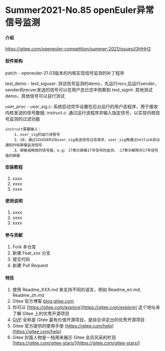 # Summer2021-No.85 openEuler异常信号监测

#### 介绍
https://gitee.com/openeuler-competition/summer-2021/issues/I3HHH2

#### 软件架构

patch - openeuler-21.03版本的内核实现信号监测的补丁程序

test_demo - 
    test_siguser: 测试信号监测的demo，先运行recv,后运行sender，sender向recver发送的信号可以在用户态日志中观察到
    test_sigint: 其他测试demo，其他信号可以自行测试

user_proc - 
    user_sig.c: 系统启动完毕设置在后台运行的用户态程序，用于接收内核发送的信号数据; 
    instruct.c: 通过运行该程序并输入指定信号，以实现内核信号监测的过滤功能

    instruct需要输入：
        1、user_sig的运行进程号
        2、10，通过SIGUSER1向user_sig发送信号过滤请求，user_sig再通过netlink协议通知内核屏蔽监测信号
        3、屏蔽或释放的信号值，e.g: 17表示屏蔽17号信号的监测，-17表示解除对17号信号值的屏蔽

#### 安装教程

1.  xxxx
2.  xxxx
3.  xxxx

#### 使用说明

1.  xxxx
2.  xxxx
3.  xxxx

#### 参与贡献

1.  Fork 本仓库
2.  新建 Feat_xxx 分支
3.  提交代码
4.  新建 Pull Request


#### 特技

1.  使用 Readme\_XXX.md 来支持不同的语言，例如 Readme\_en.md, Readme\_zh.md
2.  Gitee 官方博客 [blog.gitee.com](https://blog.gitee.com)
3.  你可以 [https://gitee.com/explore](https://gitee.com/explore) 这个地址来了解 Gitee 上的优秀开源项目
4.  [GVP](https://gitee.com/gvp) 全称是 Gitee 最有价值开源项目，是综合评定出的优秀开源项目
5.  Gitee 官方提供的使用手册 [https://gitee.com/help](https://gitee.com/help)
6.  Gitee 封面人物是一档用来展示 Gitee 会员风采的栏目 [https://gitee.com/gitee-stars/](https://gitee.com/gitee-stars/)
